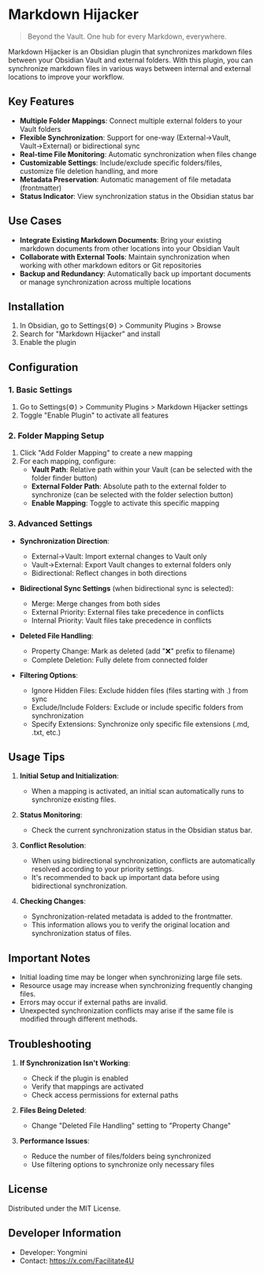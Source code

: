 # Markdown Hijacker

> Beyond the Vault. One hub for every Markdown, everywhere.

Markdown Hijacker is an Obsidian plugin that synchronizes markdown files between your Obsidian Vault and external folders. With this plugin, you can synchronize markdown files in various ways between internal and external locations to improve your workflow.

## Key Features

- **Multiple Folder Mappings**: Connect multiple external folders to your Vault folders
- **Flexible Synchronization**: Support for one-way (External→Vault, Vault→External) or bidirectional sync
- **Real-time File Monitoring**: Automatic synchronization when files change
- **Customizable Settings**: Include/exclude specific folders/files, customize file deletion handling, and more
- **Metadata Preservation**: Automatic management of file metadata (frontmatter)
- **Status Indicator**: View synchronization status in the Obsidian status bar

## Use Cases

- **Integrate Existing Markdown Documents**: Bring your existing markdown documents from other locations into your Obsidian Vault
- **Collaborate with External Tools**: Maintain synchronization when working with other markdown editors or Git repositories
- **Backup and Redundancy**: Automatically back up important documents or manage synchronization across multiple locations

## Installation

1. In Obsidian, go to Settings(⚙️) > Community Plugins > Browse
2. Search for "Markdown Hijacker" and install
3. Enable the plugin

## Configuration

### 1. Basic Settings

1. Go to Settings(⚙️) > Community Plugins > Markdown Hijacker settings
2. Toggle "Enable Plugin" to activate all features

### 2. Folder Mapping Setup

1. Click "Add Folder Mapping" to create a new mapping
2. For each mapping, configure:
   - **Vault Path**: Relative path within your Vault (can be selected with the folder finder button)
   - **External Folder Path**: Absolute path to the external folder to synchronize (can be selected with the folder selection button)
   - **Enable Mapping**: Toggle to activate this specific mapping

### 3. Advanced Settings

- **Synchronization Direction**: 
  - External→Vault: Import external changes to Vault only
  - Vault→External: Export Vault changes to external folders only
  - Bidirectional: Reflect changes in both directions

- **Bidirectional Sync Settings** (when bidirectional sync is selected):
  - Merge: Merge changes from both sides
  - External Priority: External files take precedence in conflicts
  - Internal Priority: Vault files take precedence in conflicts

- **Deleted File Handling**:
  - Property Change: Mark as deleted (add "❌" prefix to filename)
  - Complete Deletion: Fully delete from connected folder

- **Filtering Options**:
  - Ignore Hidden Files: Exclude hidden files (files starting with .) from sync
  - Exclude/Include Folders: Exclude or include specific folders from synchronization
  - Specify Extensions: Synchronize only specific file extensions (.md, .txt, etc.)

## Usage Tips

1. **Initial Setup and Initialization**:
   - When a mapping is activated, an initial scan automatically runs to synchronize existing files.

2. **Status Monitoring**:
   - Check the current synchronization status in the Obsidian status bar.

3. **Conflict Resolution**:
   - When using bidirectional synchronization, conflicts are automatically resolved according to your priority settings.
   - It's recommended to back up important data before using bidirectional synchronization.

4. **Checking Changes**:
   - Synchronization-related metadata is added to the frontmatter.
   - This information allows you to verify the original location and synchronization status of files.

## Important Notes

- Initial loading time may be longer when synchronizing large file sets.
- Resource usage may increase when synchronizing frequently changing files.
- Errors may occur if external paths are invalid.
- Unexpected synchronization conflicts may arise if the same file is modified through different methods.

## Troubleshooting

1. **If Synchronization Isn't Working**:
   - Check if the plugin is enabled
   - Verify that mappings are activated
   - Check access permissions for external paths

2. **Files Being Deleted**:
   - Change "Deleted File Handling" setting to "Property Change"

3. **Performance Issues**:
   - Reduce the number of files/folders being synchronized
   - Use filtering options to synchronize only necessary files

## License

Distributed under the MIT License.

## Developer Information

- Developer: Yongmini
- Contact: https://x.com/Facilitate4U
